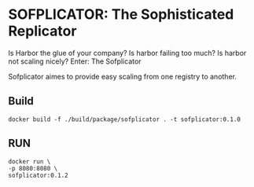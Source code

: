 # SOFPLICATOR: The Sophisticated Replicator
Is Harbor the glue of your company?
Is harbor failing too much?
Is harbor not scaling nicely?
Enter: The Sofplicator

Sofplicator aimes to provide easy scaling from one registry to another.


## Build
`docker build -f ./build/package/sofplicator . -t sofplicator:0.1.0`

## RUN
```
docker run \
-p 8080:8080 \
sofplicator:0.1.2

```